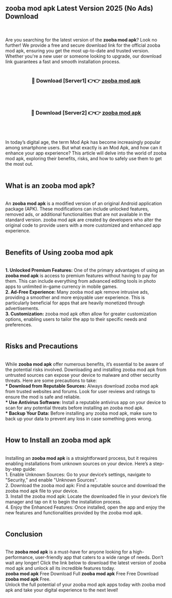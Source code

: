 ## zooba mod apk Latest Version 2025 (No Ads) Download
<br><br>
Are you searching for the latest version of the <strong>zooba mod apk</strong>? Look no further! We provide a free and secure download link for the official zooba mod apk, ensuring you get the most up-to-date and trusted version. Whether you're a new user or someone looking to upgrade, our download link guarantees a fast and smooth installation process.
<br>
<br>
<div align="center">
<h3>🔴 Download [Server1] 👉👉 <a href="https://modyolo.store/zooba_mod_apk">zooba mod apk</a></h3><br>
<br>
<h3>🔴 Download [Server2] 👉👉 <a href="https://modyolo.store/zooba_mod_apk">zooba mod apk</a></h3><br>
</div>
<br>
<br>
In today’s digital age, the term Mod Apk has become increasingly popular among smartphone users. But what exactly is an Mod Apk, and how can it enhance your app experience? This article will delve into the world of zooba mod apk, exploring their benefits, risks, and how to safely use them to get the most out.
<br>
<br>
<h2>What is an zooba mod apk?</h2>
<br>
An <strong>zooba mod apk</strong> is a modified version of an original Android application package (APK). These modifications can include unlocked features, removed ads, or additional functionalities that are not available in the standard version. zooba mod apk are created by developers who alter the original code to provide users with a more customized and enhanced app experience.
<br>
<br>
<h2>Benefits of Using zooba mod apk</h2>
<br>
<strong> 1. Unlocked Premium Features:</strong> One of the primary advantages of using an <strong>zooba mod apk</strong> is access to premium features without having to pay for them. This can include everything from advanced editing tools in photo apps to unlimited in-game currency in mobile games.
<br>
<strong> 2. Ad-Free Experience:</strong> Many zooba mod apk remove intrusive ads, providing a smoother and more enjoyable user experience. This is particularly beneficial for apps that are heavily monetized through advertisements.
<br>
<strong> 3. Customization:</strong> zooba mod apk often allow for greater customization options, enabling users to tailor the app to their specific needs and preferences.
<br>
<br>
<h2>Risks and Precautions</h2>
<br>
While <strong>zooba mod apk</strong> offer numerous benefits, it’s essential to be aware of the potential risks involved. Downloading and installing zooba mod apk from untrusted sources can expose your device to malware and other security threats. Here are some precautions to take:
<br>
<strong> * Download from Reputable Sources:</strong> Always download zooba mod apk from trusted websites and forums. Look for user reviews and ratings to ensure the mod is safe and reliable.
<br>
<strong> * Use Antivirus Software:</strong> Install a reputable antivirus app on your device to scan for any potential threats before installing an zooba mod apk.
<br>
<strong> * Backup Your Data:</strong> Before installing any zooba mod apk, make sure to back up your data to prevent any loss in case something goes wrong.
<br>
<br>
<h2>How to Install an zooba mod apk</h2>
<br>
Installing an <strong>zooba mod apk</strong> is a straightforward process, but it requires enabling installations from unknown sources on your device. Here’s a step-by-step guide:
<br>
 1. Enable Unknown Sources: Go to your device’s settings, navigate to "Security," and enable "Unknown Sources".
<br>
 2. Download the zooba mod apk: Find a reputable source and download the zooba mod apk file to your device.
<br>
 3. Install the zooba mod apk: Locate the downloaded file in your device’s file manager and tap on it to begin the installation process.
<br>
 4. Enjoy the Enhanced Features: Once installed, open the app and enjoy the new features and functionalities provided by the zooba mod apk.
<br>
<br>
<h2><strong>Conclusion</strong></h2>
<br>
The <strong>zooba mod apk</strong> is a must-have for anyone looking for a high-performance, user-friendly app that caters to a wide range of needs. Don’t wait any longer! Click the link below to download the latest version of zooba mod apk and unlock all its incredible features today.
<br>
<strong>zooba mod apk</strong> Free Download Full <strong>zooba mod apk</strong> Free Free Download <strong>zooba mod apk</strong> Free.
<br>
Unlock the full potential of your zooba mod apk apps today with zooba mod apk and take your digital experience to the next level!

